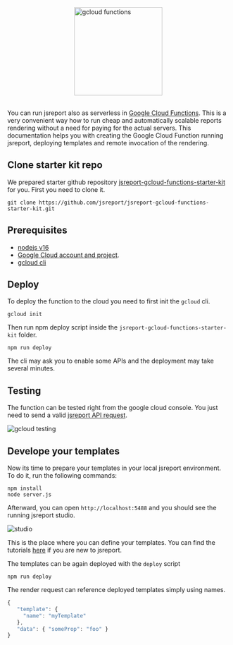 

<img src="/learn/static-resources/gcloud-functions.png" alt="gcloud functions" width="200" style="margin-left: auto;margin-right: auto; display: block"/>
<br/>

You can run jsreport also as serverless in [Google Cloud Functions](https://cloud.google.com/functions). This is a very convenient way how to run cheap and automatically scalable reports rendering without a need for paying for the actual servers.
This documentation helps you with creating the Google Cloud Function running jsreport, deploying templates and remote invocation of the rendering.

## Clone starter kit repo
We prepared starter github repository [jsreport-gcloud-functions-starter-kit](https://github.com/jsreport/jsreport-gcloud-functions-starter-kit) for you.
First you need to clone it.
```
git clone https://github.com/jsreport/jsreport-gcloud-functions-starter-kit.git
```

## Prerequisites

- [nodejs v16](https://nodejs.org/)
- [Google Cloud account and project](https://cloud.google.com/).
- [gcloud cli](https://cloud.google.com/sdk/docs/install)

## Deploy
To deploy the function to the cloud you need to first init the `gcloud` cli.
```
gcloud init
```

Then run npm deploy script inside the `jsreport-gcloud-functions-starter-kit` folder.
```
npm run deploy
``` 
The cli may ask you to enable some APIs and the deployment may take several minutes.

## Testing
The function can be tested right from the google cloud console.
You just need to send a valid [jsreport API request](https://jsreport.net/learn/api).

![gcloud testing](/learn/static-resources/gcloud-functions-testing.png)

## Develope your templates
Now its time to prepare your templates in your local jsreport environment. To do it, run the following commands:

```
npm install
node server.js
```

Afterward, you can open `http://localhost:5488` and you should see the running jsreport studio.

![studio](/learn/static-resources/studio.png)

This is the place where you can define your templates.  You can find the tutorials [here](https://jsreport.net/learn) if you are new to jsreport.

The templates can be again deployed with the `deploy` script
```
npm run deploy
```
The render request can reference deployed templates simply using names.
```js
{
   "template": {
     "name": "myTemplate"
   },
   "data": { "someProp": "foo" }
}
```
